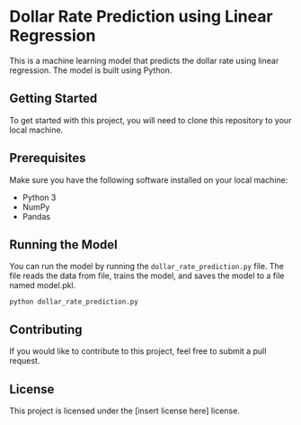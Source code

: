 # Dollar Rate Prediction using Linear Regression
This is a machine learning model that predicts the dollar rate using linear regression. The model is built using Python.

## Getting Started
To get started with this project, you will need to clone this repository to your local machine.

## Prerequisites
Make sure you have the following software installed on your local machine:

* Python 3
* NumPy
* Pandas

## Running the Model
You can run the model by running the `dollar_rate_prediction.py` file. The file reads the data from file, trains the model, and saves the model to a file named model.pkl.

````
python dollar_rate_prediction.py
````

## Contributing
If you would like to contribute to this project, feel free to submit a pull request.

## License
This project is licensed under the [insert license here] license.
